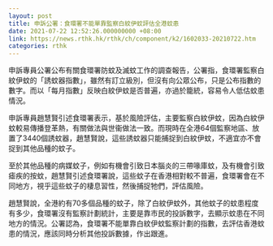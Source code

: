 ```yaml
---
layout: post
title: 申訴公署：食環署不能單靠監察白紋伊蚊評估全港蚊患
date: 2021-07-22 12:52:26.000000000 +08:00
link: https://news.rthk.hk/rthk/ch/component/k2/1602033-20210722.htm
categories: rthk
---
```


申訴專員公署公布有關食環署防蚊及滅蚊工作的調查報告，公署指，食環署監察白紋伊蚊的「誘蚊器指數」，雖然有訂立級別，但沒有向公眾公布，只是公布指數的數字。而以「每月指數」反映白紋伊蚊是否普遍，亦過於籠統，容易令人低估蚊患情況。

申訴專員趙慧賢引述食環署表示，基於風險評估，主要監察白紋伊蚊，因為白紋伊蚊較易傳播登革熱，有關做法與世衞做法一致。而現時在全港64個監察地區、放置了3440個誘蚊器，趙慧賢說，這些誘蚊器只能捕捉到白紋伊蚊，不適宜亦不會捉到其他品種的蚊子。

至於其他品種的病媒蚊子，例如有機會引致日本腦炎的三帶喙庫蚊，及有機會引致瘧疾的按蚊，趙慧賢引述食環署說，這些蚊子在香港相對較不普遍，食環署會在不同地方，視乎這些蚊子的棲息習性，然後捕捉牠們，評估風險。

趙慧賢說，全港約有70多個品種的蚊子，除了白紋伊蚊外，其他蚊子的蚊患程度有多少，食環署沒有監察計劃統計，主要是靠市民的投訴數字，去顯示蚊患在不同地方的情況。公署認為，食環署不能單靠白紋伊蚊監察計劃的指數，去評估香港蚊患的情況，應該同時分析其他投訴數據，作出跟進。
